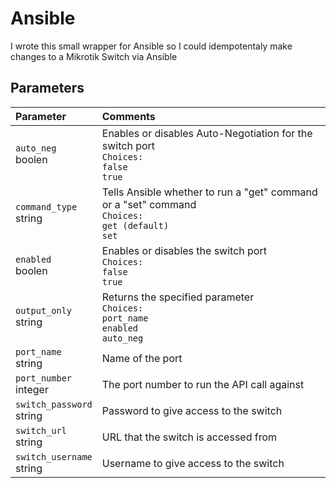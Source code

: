 # Ansible

I wrote this small wrapper for Ansible so I could idempotentaly make changes to a Mikrotik Switch via Ansible 

## Parameters

| Parameter | Comments |
| :-------- | :------- |
| `auto_neg`<br>boolen | Enables or disables Auto-Negotiation for the switch port<br>`Choices:`<br>`false`<br>`true` |
| `command_type`<br>string | Tells Ansible whether to run a "get" command or a "set" command<br>`Choices:`<br>`get (default)`<br>`set` |
| `enabled`<br>boolen | Enables or disables the switch port<br>`Choices:`<br>`false`<br>`true` |
| `output_only`<br>string | Returns the specified parameter<br>`Choices:`<br>`port_name`<br>`enabled`<br>`auto_neg` |
| `port_name`<br>string | Name of the port |
| `port_number`<br>integer | The port number to run the API call against |
| `switch_password`<br>string | Password to give access to the switch |
| `switch_url`<br>string | URL that the switch is accessed from |
| `switch_username`<br>string | Username to give access to the switch |
